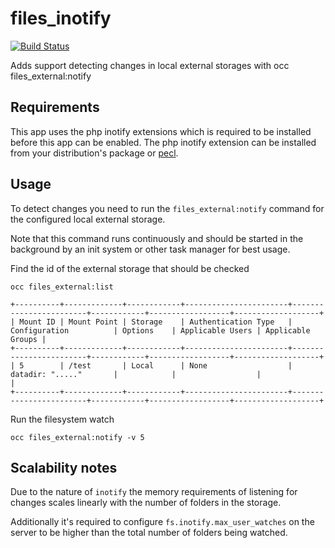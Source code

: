 # files_inotify

[![Build Status](https://travis-ci.com/icewind1991/files_inotify.svg?branch=master)](https://travis-ci.com/icewind1991/files_inotify)

Adds support detecting changes in local external storages with occ files_external:notify

## Requirements

This app uses the php inotify extensions which is required to be installed before this app can be enabled.
The php inotify extension can be installed from your distribution's package or [pecl](https://pecl.php.net/package/inotify).

## Usage

To detect changes you need to run the `files_external:notify` command for the configured local external storage.

Note that this command runs continuously and should be started in the background by an init system or other task manager for best usage. 

Find the id of the external storage that should be checked

```
occ files_external:list

+----------+-------------+------------+-----------------------+------------------------+------------+------------------+-------------------+
| Mount ID | Mount Point | Storage    | Authentication Type   | Configuration          | Options    | Applicable Users | Applicable Groups |
+----------+-------------+------------+-----------------------+------------------------+------------+------------------+-------------------+
| 5        | /test       | Local      | None                  | datadir: "....."       |            |                  |                   |
+----------+-------------+------------+-----------------------+------------------------+------------+------------------+-------------------+

```

Run the filesystem watch

```
occ files_external:notify -v 5
```

## Scalability notes

Due to the nature of `inotify` the memory requirements of listening for changes 
scales linearly with the number of folders in the storage.

Additionally it's required to configure `fs.inotify.max_user_watches` on the server
to be higher than the total number of folders being watched.
